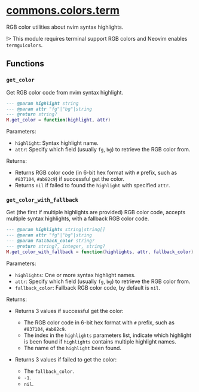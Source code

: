 <!-- markdownlint-disable MD001 MD013 MD034 MD033 MD051 MD024 -->

# [commons.colors.term](https://github.com/linrongbin16/commons.nvim/blob/main/lua/commons/colors/term.lua)

RGB color utilities about nvim syntax highlights.

!> This module requires terminal support RGB colors and Neovim enables `termguicolors`.

## Functions

### `get_color`

Get RGB color code from nvim syntax highlight.

```lua
--- @param highlight string
--- @param attr "fg"|"bg"|string
--- @return string?
M.get_color = function(highlight, attr)
```

Parameters:

- `highlight`: Syntax highlight name.
- `attr`: Specify which field (usually `fg`, `bg`) to retrieve the RGB color from.

Returns:

- Returns RGB color code (in 6-bit hex format with `#` prefix, such as `#837104`, `#ab82c9`) if successful get the color.
- Returns `nil` if failed to found the `highlight` with specified `attr`.

### `get_color_with_fallback`

Get (the first if multiple highlights are provided) RGB color code, accepts multiple syntax highlights, with a fallback RGB color code.

```lua
--- @param highlights string|string[]
--- @param attr "fg"|"bg"|string
--- @param fallback_color string?
--- @return string?, integer, string?
M.get_color_with_fallback = function(highlights, attr, fallback_color)
```

Parameters:

- `highlights`: One or more syntax highlight names.
- `attr`: Specify which field (usually `fg`, `bg`) to retrieve the RGB color from.
- `fallback_color`: Fallback RGB color code, by default is `nil`.

Returns:

- Returns 3 values if successful get the color:

  - The RGB color code in 6-bit hex format with `#` prefix, such as `#837104`, `#ab82c9`.
  - The index in the `highlights` parameters list, indicate which highlight is been found if `highlights` contains multiple highlight names.
  - The name of the `highlight` been found.

- Returns 3 values if failed to get the color:
  - The `fallback_color`.
  - `-1`.
  - `nil`.
